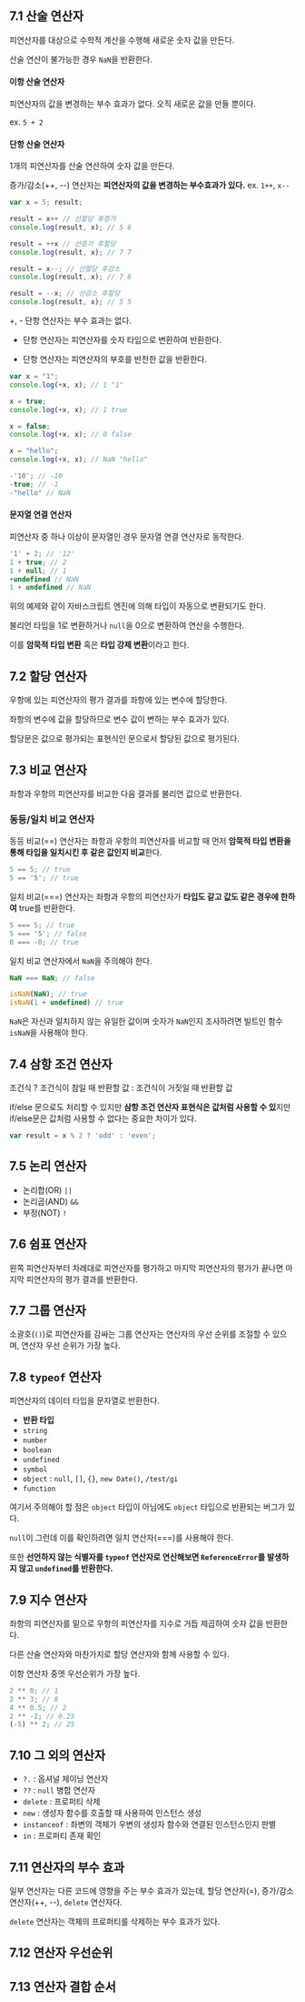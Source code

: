 ## 7.1 산술 연산자
피연산자를 대상으로 수학적 계산을 수행해 새로운 숫자 값을 만든다.

산술 연산이 불가능한 경우 `NaN`을 반환한다.
#### 이항 산술 연산자
피연산자의 값을 변경하는 부수 효과가 없다. 오직 새로운 값을 만들 뿐이다.

ex. `5 + 2`

#### 단항 산술 연산자

1개의 피연산자를 산술 연산하여 숫자 값을 만든다.

증가/감소(++, --) 연산자는 **피연산자의 값을 변경하는 부수효과가 있다.**
ex. `1++`, `x--`

```js
var x = 5; result;

result = x++ // 선할당 후증가
console.log(result, x); // 5 6

result = ++x // 선증가 후할당
console.log(result, x); // 7 7

result = x--; // 선할당 후감소
console.log(result, x); // 7 6

result = --x; // 선감소 후할당
console.log(result, x); // 5 5
```

+, - 단항 연산자는 부수 효과는 없다. 

+ 단항 연산자는 피연산자를 숫자 타입으로 변환하여 반환한다.

- 단항 연산자는 피연산자의 부호를 반전한 값을 반환한다.

```js
var x = "1";
console.log(+x, x); // 1 "1"

x = true;
console.log(+x, x); // 1 true

x = false;
console.log(+x, x); // 0 false

x = "hello";
console.log(+x, x); // NaN "hello"

-'10'; // -10
-true; // -1
-"hello" // NaN
```

#### 문자열 연결 연산자

피연산자 중 하나 이상이 문자열인 경우 문자열 연결 연산자로 동작한다.

```js
'1' + 2; // '12'
1 + true; // 2
1 + null; // 1
+undefined // NaN
1 + undefined // NaN
```
위의 예제와 같이 자바스크립트 엔진에 의해 타입이 자동으로 변환되기도 한다.

불리언 타입을 1로 변환하거나 `null`을 0으로 변환하여 연산을 수행한다.

이를 **암묵적 타입 변환** 혹은 **타입 강제 변환**이라고 한다.

## 7.2 할당 연산자

우항에 있는 피연산자의 평가 결과를 좌항에 있는 변수에 할당한다.

좌항의 변수에 값을 할당하므로 변수 값이 변하는 부수 효과가 있다.

할당문은 값으로 평가되는 표현식인 문으로서 할당된 값으로 평가된다.

## 7.3 비교 연산자

좌항과 우항의 피연산자를 비교한 다음 결과를 불리언 값으로 반환한다.

### 동등/일치 비교 연산자

동등 비교(==) 연산자는 좌항과 우항의 피연산자를 비교할 때 먼저 **암묵적 타입 변환을 통해 타입을 일치시킨 후 같은 값인지 비교**한다.
```js
5 == 5; // true
5 == '5'; // true
```
일치 비교(===) 연산자는 좌항과 우항의 피연산자가 **타입도 같고 값도 같은 경우에 한하여** true를 반환한다.
```js
5 === 5; // true
5 === '5'; // false
0 === -0; // true
```
일치 비교 연산자에서 `NaN`을 주의해야 한다.
```js
NaN === NaN; // false

isNaN(NaN); // true
isNaN(1 + undefined) // true
```
`NaN`은 자신과 일치하지 않는 유일한 값이며 숫자가 `NaN`인지 조사하려면 빌트인 함수 `isNaN`을 사용해야 한다.

## 7.4 삼항 조건 연산자

조건식 ? 조건식이 참일 때 반환할 값 : 조건식이 거짓일 때 반환할 값

if/else 문으로도 처리할 수 있지만 **삼항 조건 연산자 표현식은 값처럼 사용할 수 있**지만 if/else문은 값처럼 사용할 수 없다는 중요한 차이가 있다.

```js
var result = x % 2 ? 'odd' : 'even';
```

## 7.5 논리 연산자

- 논리합(OR) `||`
- 논리곱(AND) `&&`
- 부정(NOT) `!`

## 7.6 쉼표 연산자

왼쪽 피연산자부터 차례대로 피연산자를 평가하고 마지막 피연산자의 평가가 끝나면 마지막 피연산자의 평가 결과를 반환한다.

## 7.7 그룹 연산자

소괄호(`()`)로 피연산자를 감싸는 그룹 연산자는 연산자의 우선 순위를 조절할 수 있으며, 연산자 우선 순위가 가장 높다.

## 7.8 `typeof` 연산자

피연산자의 데이터 타입을 문자열로 반환한다.

- **반환 타입**
- `string`
- `number`
- `boolean`
- `undefined`
- `symbol`
- `object` : `null`, `[]`, `{}`, `new Date()`, `/test/gi`
- `function`

여기서 주의해야 할 점은 `object` 타입이 아님에도 `object` 타입으로 반환되는 버그가 있다.

`null`이 그런데 이를 확인하려면 일치 연산자(===)를 사용해야 한다.

또한 **선언하지 않는 식별자를 `typeof` 연산자로 연산해보면 `ReferenceError`를 발생하지 않고 `undefined`를 반환한다.**

## 7.9 지수 연산자

좌항의 피연산자를 밑으로 우항의 피연산자를 지수로 거듭 제곱하여 숫자 값을 반환한다.

다른 산술 연산자와 마찬가지로 할당 연산자와 함께 사용할 수 있다.

이항 연산자 중엣 우선순위가 가장 높다.
```js
2 ** 0; // 1
2 ** 3; // 8
4 ** 0.5; // 2
2 ** -2; // 0.25
(-5) ** 2; // 25
```

## 7.10 그 외의 연산자
- `?.` : 옵셔널 체이닝 연산자
- `??` : `null` 병합 연산자
- `delete` : 프로퍼티 삭제
- `new` : 생성자 함수를 호출할 때 사용하여 인스턴스 생성
- `instanceof` : 좌변의 객체가 우변의 생성자 함수와 연결된 인스턴스인지 판별
- `in` : 프로퍼티 존재 확인

## 7.11 연산자의 부수 효과

일부 연산자는 다른 코드에 영향을 주는 부수 효과가 있는데, 할당 연산자(=), 증가/감소 연산자(++, --), `delete` 연산자다.

`delete` 연산자는 객체의 프로퍼티를 삭제하는 부수 효과가 있다.

## 7.12 연산자 우선순위
## 7.13 연산자 결합 순서
